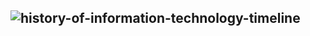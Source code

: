 

![history-of-information-technology-timeline](https://www.documentariesforchange.org/wp-content/uploads/2018/07/popular-technology-trends-timeline-careerguidance-history-of-information-technology-timeline-ro7-of-history-of-information-technology-timeline.jpeg)
----------

